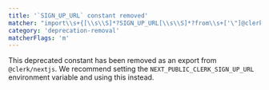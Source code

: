 ```yaml
---
title: '`SIGN_UP_URL` constant removed'
matcher: "import\\s+{[\\s\\S]*?SIGN_UP_URL[\\s\\S]*?from\\s+['\"]@clerk\\/nextjs[\\s\\S]*?['\"]"
category: 'deprecation-removal'
matcherFlags: 'm'
---
```


This deprecated constant has been removed as an export from `@clerk/nextjs`. We recommend setting the `NEXT_PUBLIC_CLERK_SIGN_UP_URL` environment variable and using this instead.
